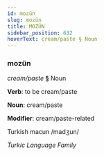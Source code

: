 ```yaml
---
id: mozün
slug: mozün
title: MOZÜN
sidebar_position: 632
hoverText: cream/paste § Noun
---
```


### mozün

*cream/paste* **§** Noun

**Verb**: to be cream/paste

**Noun**: cream/paste

**Modifier**: cream/paste-related

Turkish macun /madʒun/

*Turkic Language Family*